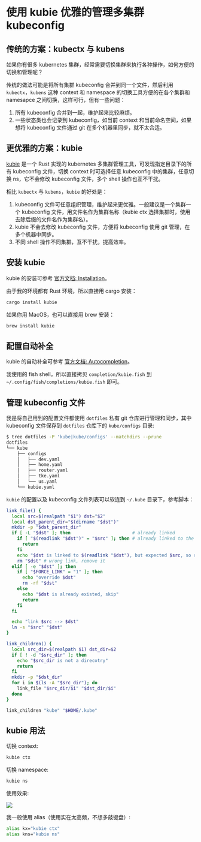 # 使用 kubie 优雅的管理多集群 kubeconfig

## 传统的方案：kubectx 与 kubens

如果你有很多 kubernetes 集群，经常需要切换集群来执行各种操作，如何方便的切换和管理呢？

传统的做法可能是将所有集群 kubeconfig 合并到同一个文件，然后利用 `kubectx`，`kubens` 这种 context 和 namespace 的切换工具方便的在各个集群和 namesapce 之间切换，这样可行，但有一些问题：
1. 所有 kubeconfig 合并到一起，维护起来比较麻烦。
2. 一些状态类也会记录到 kubeconfig，如当前 context 和当前命名空间，如果想将 kubeconfig 文件通过 git 在多个机器里同步，就不太合适。

## 更优雅的方案：kubie

[kubie](https://github.com/sbstp/kubie) 是一个 Rust 实现的 kubernetes 多集群管理工具，可发现指定目录下的所有 kubeconfig 文件，切换 context 时可选择任意 kubeconfig 中的集群，任意切换 ns，它不会修改 kubeconfig 文件，多个 shell 操作也互不干扰。

相比 `kubectx` 与 `kubens`，`kubie` 的好处是：
1. kubeconfig 文件可任意组织管理，维护起来更优雅。一般建议是一个集群一个 kubeconfig 文件，用文件名作为集群名称（kubie ctx 选择集群时，使用去除后缀的文件名作为集群名）。
2. kubie 不会去修改 kubeconfig 文件，方便将 kubeconfig 使用 git 管理，在多个机器中同步。
3. 不同 shell 操作不同集群，互不干扰，提高效率。

## 安装 kubie

kubie 的安装可参考 [官方文档: Installation](https://github.com/sbstp/kubie?tab=readme-ov-file#installation)。

由于我的环境都有 Rust 环境，所以直接用 cargo 安装：

```bash
cargo install kubie
```

如果你用 MacOS，也可以直接用 brew 安装：

```bash
brew install kubie
```

## 配置自动补全

kubie 的自动补全可参考 [官方文档: Autocompletion](https://github.com/sbstp/kubie?tab=readme-ov-file#autocompletion)。

我使用的 fish shell，所以直接拷贝 `completion/kubie.fish` 到 `~/.config/fish/completions/kubie.fish` 即可。

## 管理 kubeconfig 文件

我是将自己用到的配置文件都使用 `dotfiles` 私有 git 仓库进行管理和同步，其中 kubeconfig 文件保存到 `dotfiles` 仓库下的 `kube/configs` 目录:

```bash
$ tree dotfiles -P 'kube|kube/configs' --matchdirs --prune
dotfiles
└── kube
    ├── configs
    │   ├── dev.yaml
    │   ├── home.yaml
    │   ├── router.yaml
    │   ├── tke.yaml
    │   └── us.yaml
    └── kubie.yaml
```

`kubie` 的配置以及 kubeconfig 文件列表可以软连到 `~/.kube` 目录下，参考脚本：

```bash
link_file() {
  local src=$(realpath "$1") dst="$2"
  local dst_parent_dir="$(dirname "$dst")"
  mkdir -p "$dst_parent_dir"
  if [ -L "$dst" ]; then                       # already linked
    if [ "$(readlink "$dst")" = "$src" ]; then # already linked to the same file, ignore
      return
    fi
    echo "$dst is linked to $(readlink "$dst"), but expected $src, so remove it"
    rm "$dst" # wrong link, remove it
  elif [ -e "$dst" ]; then
    if [ "$FORCE_LINK" = "1" ]; then
      echo "override $dst"
      rm -rf "$dst"
    else
      echo "$dst is already existed, skip"
      return
    fi
  fi

  echo "link $src --> $dst"
  ln -s "$src" "$dst"
}

link_children() {
  local src_dir=$(realpath $1) dst_dir=$2
  if [ ! -d "$src_dir" ]; then
    echo "$src_dir is not a direcotry"
    return
  fi
  mkdir -p "$dst_dir"
  for i in $(ls -A "$src_dir"); do
    link_file "$src_dir/$i" "$dst_dir/$i"
  done
}

link_children "kube" "$HOME/.kube"
```

## kubie 用法

切换 context:

```bash
kubie ctx
```

切换 namespace:

```bash
kubie ns
```

使用效果:

![](https://image-host-1251893006.cos.ap-chengdu.myqcloud.com/2024%2F09%2F15%2F20240915180452.gif)

我一般使用 alias（使用实在太高频，不想多敲键盘）:

```bash
alias kx="kubie ctx"
alias kns="kubie ns"
```
